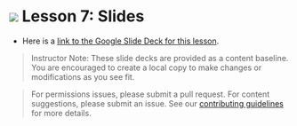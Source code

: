 
# ![](https://ga-dash.s3.amazonaws.com/production/assets/logo-9f88ae6c9c3871690e33280fcf557f33.png) Lesson 7: Slides
- Here is a [link to the Google Slide Deck for this lesson](https://docs.google.com/presentation/d/17VAxbxRfx3ve6kLj733VqWsYtw9aNUV4hvqpkFy8_JA/edit?usp=sharing).

> Instructor Note: These slide decks are provided as a content baseline. You are encouraged to create a local copy to make changes or modifications as you see fit. 

> For permissions issues, please submit a pull request. For content suggestions, please submit an issue. See our [contributing guidelines](../../../../contributing.md) for more details.
